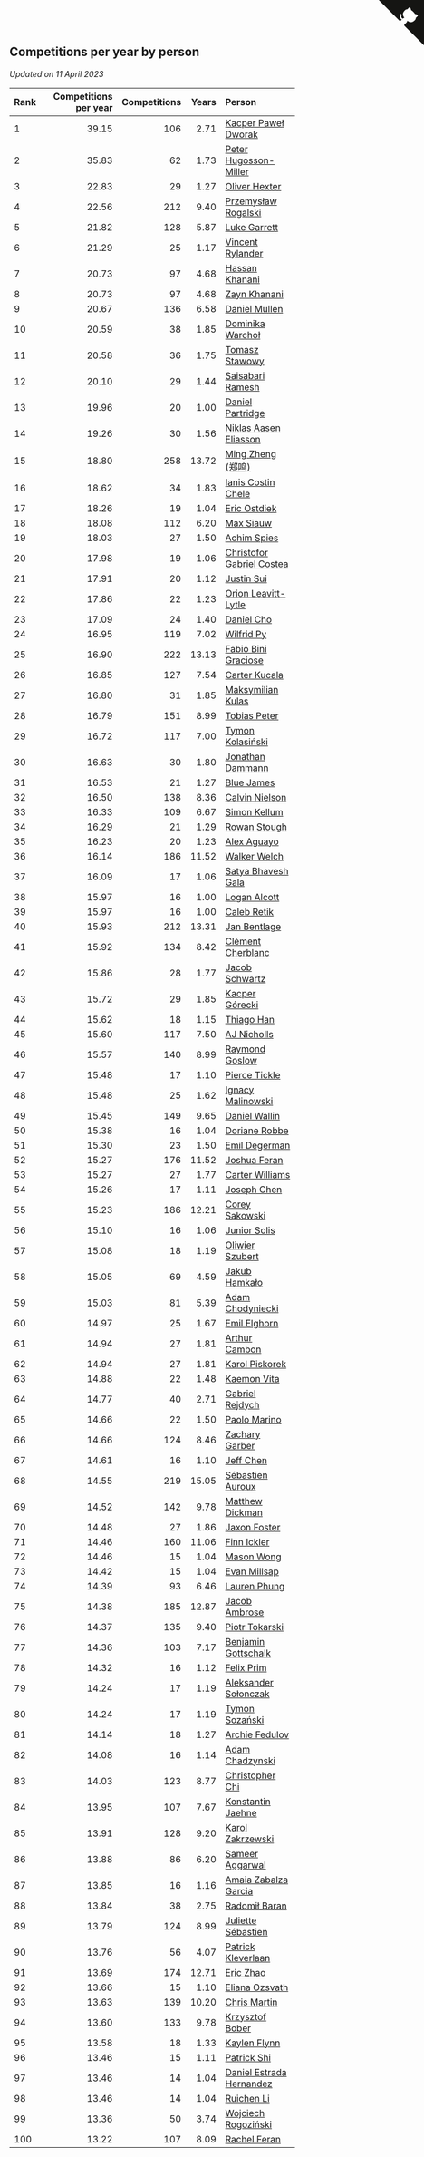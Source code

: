 ## Competitions per year by person

*Updated on 11 April 2023*

| Rank | Competitions per year | Competitions | Years | Person |
| :--- | ---: | ---: | ---: | :--- |
| 1 | 39.15 | 106 | 2.71 | [Kacper Paweł Dworak](https://www.worldcubeassociation.org/persons/2020DWOR01) |
| 2 | 35.83 | 62 | 1.73 | [Peter Hugosson-Miller](https://www.worldcubeassociation.org/persons/2021HUGO01) |
| 3 | 22.83 | 29 | 1.27 | [Oliver Hexter](https://www.worldcubeassociation.org/persons/2022HEXT01) |
| 4 | 22.56 | 212 | 9.40 | [Przemysław Rogalski](https://www.worldcubeassociation.org/persons/2013ROGA02) |
| 5 | 21.82 | 128 | 5.87 | [Luke Garrett](https://www.worldcubeassociation.org/persons/2017GARR05) |
| 6 | 21.29 | 25 | 1.17 | [Vincent Rylander](https://www.worldcubeassociation.org/persons/2022RYLA01) |
| 7 | 20.73 | 97 | 4.68 | [Hassan Khanani](https://www.worldcubeassociation.org/persons/2018KHAN26) |
| 8 | 20.73 | 97 | 4.68 | [Zayn Khanani](https://www.worldcubeassociation.org/persons/2018KHAN28) |
| 9 | 20.67 | 136 | 6.58 | [Daniel Mullen](https://www.worldcubeassociation.org/persons/2016MULL04) |
| 10 | 20.59 | 38 | 1.85 | [Dominika Warchoł](https://www.worldcubeassociation.org/persons/2021WARC01) |
| 11 | 20.58 | 36 | 1.75 | [Tomasz Stawowy](https://www.worldcubeassociation.org/persons/2021STAW01) |
| 12 | 20.10 | 29 | 1.44 | [Saisabari Ramesh](https://www.worldcubeassociation.org/persons/2021RAME01) |
| 13 | 19.96 | 20 | 1.00 | [Daniel Partridge](https://www.worldcubeassociation.org/persons/2022PART02) |
| 14 | 19.26 | 30 | 1.56 | [Niklas Aasen Eliasson](https://www.worldcubeassociation.org/persons/2021ELIA01) |
| 15 | 18.80 | 258 | 13.72 | [Ming Zheng (郑鸣)](https://www.worldcubeassociation.org/persons/2009ZHEN11) |
| 16 | 18.62 | 34 | 1.83 | [Ianis Costin Chele](https://www.worldcubeassociation.org/persons/2021CHEL01) |
| 17 | 18.26 | 19 | 1.04 | [Eric Ostdiek](https://www.worldcubeassociation.org/persons/2022OSTD01) |
| 18 | 18.08 | 112 | 6.20 | [Max Siauw](https://www.worldcubeassociation.org/persons/2017SIAU02) |
| 19 | 18.03 | 27 | 1.50 | [Achim Spies](https://www.worldcubeassociation.org/persons/2021SPIE01) |
| 20 | 17.98 | 19 | 1.06 | [Christofor Gabriel Costea](https://www.worldcubeassociation.org/persons/2022COST03) |
| 21 | 17.91 | 20 | 1.12 | [Justin Sui](https://www.worldcubeassociation.org/persons/2022SUIJ01) |
| 22 | 17.86 | 22 | 1.23 | [Orion Leavitt-Lytle](https://www.worldcubeassociation.org/persons/2022LEAV01) |
| 23 | 17.09 | 24 | 1.40 | [Daniel Cho](https://www.worldcubeassociation.org/persons/2021CHOD01) |
| 24 | 16.95 | 119 | 7.02 | [Wilfrid Py](https://www.worldcubeassociation.org/persons/2016PYWI01) |
| 25 | 16.90 | 222 | 13.13 | [Fabio Bini Graciose](https://www.worldcubeassociation.org/persons/2010GRAC02) |
| 26 | 16.85 | 127 | 7.54 | [Carter Kucala](https://www.worldcubeassociation.org/persons/2015KUCA01) |
| 27 | 16.80 | 31 | 1.85 | [Maksymilian Kulas](https://www.worldcubeassociation.org/persons/2021KULA02) |
| 28 | 16.79 | 151 | 8.99 | [Tobias Peter](https://www.worldcubeassociation.org/persons/2014PETE03) |
| 29 | 16.72 | 117 | 7.00 | [Tymon Kolasiński](https://www.worldcubeassociation.org/persons/2016KOLA02) |
| 30 | 16.63 | 30 | 1.80 | [Jonathan Dammann](https://www.worldcubeassociation.org/persons/2021DAMM01) |
| 31 | 16.53 | 21 | 1.27 | [Blue James](https://www.worldcubeassociation.org/persons/2022JAME01) |
| 32 | 16.50 | 138 | 8.36 | [Calvin Nielson](https://www.worldcubeassociation.org/persons/2014NIEL03) |
| 33 | 16.33 | 109 | 6.67 | [Simon Kellum](https://www.worldcubeassociation.org/persons/2016KELL12) |
| 34 | 16.29 | 21 | 1.29 | [Rowan Stough](https://www.worldcubeassociation.org/persons/2022STOU01) |
| 35 | 16.23 | 20 | 1.23 | [Alex Aguayo](https://www.worldcubeassociation.org/persons/2022AGUA01) |
| 36 | 16.14 | 186 | 11.52 | [Walker Welch](https://www.worldcubeassociation.org/persons/2011WELC01) |
| 37 | 16.09 | 17 | 1.06 | [Satya Bhavesh Gala](https://www.worldcubeassociation.org/persons/2022GALA03) |
| 38 | 15.97 | 16 | 1.00 | [Logan Alcott](https://www.worldcubeassociation.org/persons/2022ALCO02) |
| 39 | 15.97 | 16 | 1.00 | [Caleb Retik](https://www.worldcubeassociation.org/persons/2022RETI01) |
| 40 | 15.93 | 212 | 13.31 | [Jan Bentlage](https://www.worldcubeassociation.org/persons/2010BENT01) |
| 41 | 15.92 | 134 | 8.42 | [Clément Cherblanc](https://www.worldcubeassociation.org/persons/2014CHER05) |
| 42 | 15.86 | 28 | 1.77 | [Jacob Schwartz](https://www.worldcubeassociation.org/persons/2021SCHW01) |
| 43 | 15.72 | 29 | 1.85 | [Kacper Górecki](https://www.worldcubeassociation.org/persons/2021GORE01) |
| 44 | 15.62 | 18 | 1.15 | [Thiago Han](https://www.worldcubeassociation.org/persons/2022HANT01) |
| 45 | 15.60 | 117 | 7.50 | [AJ Nicholls](https://www.worldcubeassociation.org/persons/2015NICH04) |
| 46 | 15.57 | 140 | 8.99 | [Raymond Goslow](https://www.worldcubeassociation.org/persons/2014GOSL01) |
| 47 | 15.48 | 17 | 1.10 | [Pierce Tickle](https://www.worldcubeassociation.org/persons/2022TICK01) |
| 48 | 15.48 | 25 | 1.62 | [Ignacy Malinowski](https://www.worldcubeassociation.org/persons/2021MALI02) |
| 49 | 15.45 | 149 | 9.65 | [Daniel Wallin](https://www.worldcubeassociation.org/persons/2013WALL03) |
| 50 | 15.38 | 16 | 1.04 | [Doriane Robbe](https://www.worldcubeassociation.org/persons/2022ROBB03) |
| 51 | 15.30 | 23 | 1.50 | [Emil Degerman](https://www.worldcubeassociation.org/persons/2021DEGE01) |
| 52 | 15.27 | 176 | 11.52 | [Joshua Feran](https://www.worldcubeassociation.org/persons/2011FERA01) |
| 53 | 15.27 | 27 | 1.77 | [Carter Williams](https://www.worldcubeassociation.org/persons/2021WILL06) |
| 54 | 15.26 | 17 | 1.11 | [Joseph Chen](https://www.worldcubeassociation.org/persons/2022CHEN16) |
| 55 | 15.23 | 186 | 12.21 | [Corey Sakowski](https://www.worldcubeassociation.org/persons/2011SAKO01) |
| 56 | 15.10 | 16 | 1.06 | [Junior Solis](https://www.worldcubeassociation.org/persons/2022SOLI03) |
| 57 | 15.08 | 18 | 1.19 | [Oliwier Szubert](https://www.worldcubeassociation.org/persons/2022SZUB01) |
| 58 | 15.05 | 69 | 4.59 | [Jakub Hamkało](https://www.worldcubeassociation.org/persons/2018HAMK01) |
| 59 | 15.03 | 81 | 5.39 | [Adam Chodyniecki](https://www.worldcubeassociation.org/persons/2017CHOD02) |
| 60 | 14.97 | 25 | 1.67 | [Emil Elghorn](https://www.worldcubeassociation.org/persons/2021ELGH01) |
| 61 | 14.94 | 27 | 1.81 | [Arthur Cambon](https://www.worldcubeassociation.org/persons/2021CAMB01) |
| 62 | 14.94 | 27 | 1.81 | [Karol Piskorek](https://www.worldcubeassociation.org/persons/2021PISK01) |
| 63 | 14.88 | 22 | 1.48 | [Kaemon Vita](https://www.worldcubeassociation.org/persons/2021VITA01) |
| 64 | 14.77 | 40 | 2.71 | [Gabriel Rejdych](https://www.worldcubeassociation.org/persons/2020REJD01) |
| 65 | 14.66 | 22 | 1.50 | [Paolo Marino](https://www.worldcubeassociation.org/persons/2021MARI04) |
| 66 | 14.66 | 124 | 8.46 | [Zachary Garber](https://www.worldcubeassociation.org/persons/2014GARB01) |
| 67 | 14.61 | 16 | 1.10 | [Jeff Chen](https://www.worldcubeassociation.org/persons/2022CHEN19) |
| 68 | 14.55 | 219 | 15.05 | [Sébastien Auroux](https://www.worldcubeassociation.org/persons/2008AURO01) |
| 69 | 14.52 | 142 | 9.78 | [Matthew Dickman](https://www.worldcubeassociation.org/persons/2013DICK01) |
| 70 | 14.48 | 27 | 1.86 | [Jaxon Foster](https://www.worldcubeassociation.org/persons/2021FOST01) |
| 71 | 14.46 | 160 | 11.06 | [Finn Ickler](https://www.worldcubeassociation.org/persons/2012ICKL01) |
| 72 | 14.46 | 15 | 1.04 | [Mason Wong](https://www.worldcubeassociation.org/persons/2022WONG03) |
| 73 | 14.42 | 15 | 1.04 | [Evan Millsap](https://www.worldcubeassociation.org/persons/2022MILL05) |
| 74 | 14.39 | 93 | 6.46 | [Lauren Phung](https://www.worldcubeassociation.org/persons/2016PHUN02) |
| 75 | 14.38 | 185 | 12.87 | [Jacob Ambrose](https://www.worldcubeassociation.org/persons/2010AMBR01) |
| 76 | 14.37 | 135 | 9.40 | [Piotr Tokarski](https://www.worldcubeassociation.org/persons/2013TOKA01) |
| 77 | 14.36 | 103 | 7.17 | [Benjamin Gottschalk](https://www.worldcubeassociation.org/persons/2016GOTT01) |
| 78 | 14.32 | 16 | 1.12 | [Felix Prim](https://www.worldcubeassociation.org/persons/2022PRIM01) |
| 79 | 14.24 | 17 | 1.19 | [Aleksander Sołonczak](https://www.worldcubeassociation.org/persons/2022SOLO01) |
| 80 | 14.24 | 17 | 1.19 | [Tymon Sozański](https://www.worldcubeassociation.org/persons/2022SOZA01) |
| 81 | 14.14 | 18 | 1.27 | [Archie Fedulov](https://www.worldcubeassociation.org/persons/2022FEDU01) |
| 82 | 14.08 | 16 | 1.14 | [Adam Chadzynski](https://www.worldcubeassociation.org/persons/2022CHAD02) |
| 83 | 14.03 | 123 | 8.77 | [Christopher Chi](https://www.worldcubeassociation.org/persons/2014CHIC01) |
| 84 | 13.95 | 107 | 7.67 | [Konstantin Jaehne](https://www.worldcubeassociation.org/persons/2015JAEH01) |
| 85 | 13.91 | 128 | 9.20 | [Karol Zakrzewski](https://www.worldcubeassociation.org/persons/2014ZAKR01) |
| 86 | 13.88 | 86 | 6.20 | [Sameer Aggarwal](https://www.worldcubeassociation.org/persons/2017AGGA01) |
| 87 | 13.85 | 16 | 1.16 | [Amaia Zabalza Garcia](https://www.worldcubeassociation.org/persons/2022GARC03) |
| 88 | 13.84 | 38 | 2.75 | [Radomił Baran](https://www.worldcubeassociation.org/persons/2020BARA02) |
| 89 | 13.79 | 124 | 8.99 | [Juliette Sébastien](https://www.worldcubeassociation.org/persons/2014SEBA01) |
| 90 | 13.76 | 56 | 4.07 | [Patrick Kleverlaan](https://www.worldcubeassociation.org/persons/2019KLEV01) |
| 91 | 13.69 | 174 | 12.71 | [Eric Zhao](https://www.worldcubeassociation.org/persons/2010ZHAO19) |
| 92 | 13.66 | 15 | 1.10 | [Eliana Ozsvath](https://www.worldcubeassociation.org/persons/2022OZSV01) |
| 93 | 13.63 | 139 | 10.20 | [Chris Martin](https://www.worldcubeassociation.org/persons/2013MART03) |
| 94 | 13.60 | 133 | 9.78 | [Krzysztof Bober](https://www.worldcubeassociation.org/persons/2013BOBE01) |
| 95 | 13.58 | 18 | 1.33 | [Kaylen Flynn](https://www.worldcubeassociation.org/persons/2022FLYN01) |
| 96 | 13.46 | 15 | 1.11 | [Patrick Shi](https://www.worldcubeassociation.org/persons/2022SHIP01) |
| 97 | 13.46 | 14 | 1.04 | [Daniel Estrada Hernandez](https://www.worldcubeassociation.org/persons/2022HERN07) |
| 98 | 13.46 | 14 | 1.04 | [Ruichen Li](https://www.worldcubeassociation.org/persons/2022LIRU02) |
| 99 | 13.36 | 50 | 3.74 | [Wojciech Rogoziński](https://www.worldcubeassociation.org/persons/2019ROGO04) |
| 100 | 13.22 | 107 | 8.09 | [Rachel Feran](https://www.worldcubeassociation.org/persons/2015FERA01) |


<a href="https://github.com/JustinTimeCuber/wca_statistics" class="github-corner" aria-label="View source on Github"><svg width="80" height="80" viewBox="0 0 250 250" style="fill:#151513; color:#fff; position: absolute; top: 0; border: 0; right: 0;" aria-hidden="true"><path d="M0,0 L115,115 L130,115 L142,142 L250,250 L250,0 Z"></path><path d="M128.3,109.0 C113.8,99.7 119.0,89.6 119.0,89.6 C122.0,82.7 120.5,78.6 120.5,78.6 C119.2,72.0 123.4,76.3 123.4,76.3 C127.3,80.9 125.5,87.3 125.5,87.3 C122.9,97.6 130.6,101.9 134.4,103.2" fill="currentColor" style="transform-origin: 130px 106px;" class="octo-arm"></path><path d="M115.0,115.0 C114.9,115.1 118.7,116.5 119.8,115.4 L133.7,101.6 C136.9,99.2 139.9,98.4 142.2,98.6 C133.8,88.0 127.5,74.4 143.8,58.0 C148.5,53.4 154.0,51.2 159.7,51.0 C160.3,49.4 163.2,43.6 171.4,40.1 C171.4,40.1 176.1,42.5 178.8,56.2 C183.1,58.6 187.2,61.8 190.9,65.4 C194.5,69.0 197.7,73.2 200.1,77.6 C213.8,80.2 216.3,84.9 216.3,84.9 C212.7,93.1 206.9,96.0 205.4,96.6 C205.1,102.4 203.0,107.8 198.3,112.5 C181.9,128.9 168.3,122.5 157.7,114.1 C157.9,116.9 156.7,120.9 152.7,124.9 L141.0,136.5 C139.8,137.7 141.6,141.9 141.8,141.8 Z" fill="currentColor" class="octo-body"></path></svg></a><style>.github-corner:hover .octo-arm{animation:octocat-wave 560ms ease-in-out}@keyframes octocat-wave{0%,100%{transform:rotate(0)}20%,60%{transform:rotate(-25deg)}40%,80%{transform:rotate(10deg)}}@media (max-width:500px){.github-corner:hover .octo-arm{animation:none}.github-corner .octo-arm{animation:octocat-wave 560ms ease-in-out}}</style>
